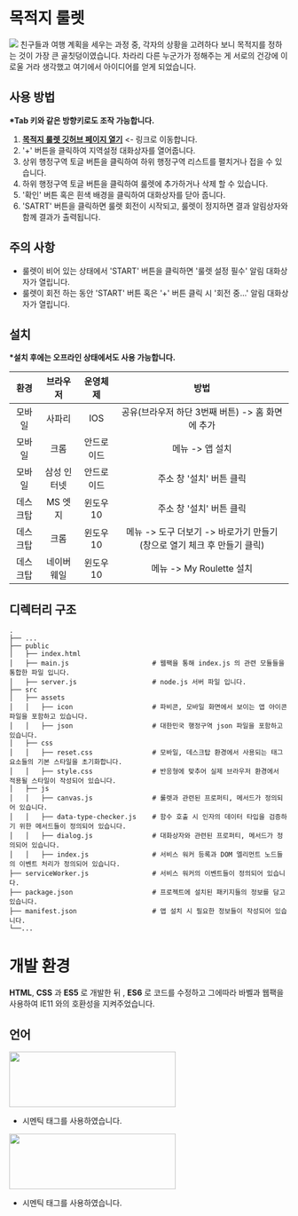 # 목적지 룰렛
<img src="https://user-images.githubusercontent.com/71337000/126460249-db7f2e9f-be64-4bb0-8208-ea9fe7137518.gif">
친구들과 여행 계획을 세우는 과정 중, 각자의 상황을 고려하다 보니 목적지를 정하는 것이 가장 큰 골칫덩이였습니다. 차라리 다른 누군가가 정해주는 게 서로의 건강에 이로울 거라 생각했고 여기에서 아이디어를 얻게 되었습니다.

## 사용 방법
__*Tab 키와 같은 방향키로도 조작 가능합니다.__

1. __[목적지 룰렛 깃허브 페이지 열기](https://ryujoonsik.github.io/Portfolio01/ "목적지 룰렛")__ <- 링크로 이동합니다.
2. '+' 버튼을 클릭하여 지역설정 대화상자를 열어줍니다.
3. 상위 행정구역 토글 버튼을 클릭하여 하위 행정구역 리스트를 펼치거나 접을 수 있습니다.
4. 하위 행정구역 토글 버튼을 클릭하여 룰렛에 추가하거나 삭제 할 수 있습니다.
5. '확인' 버튼 혹은 흰색 배경을 클릭하여 대화상자를 닫아 줍니다.
6. 'SATRT' 버튼을 클릭하면 룰렛 회전이 시작되고, 룰렛이 정지하면 결과 알림상자와 함께 결과가 출력됩니다.

## 주의 사항
+ 룰렛이 비어 있는 상태에서 'START' 버튼을 클릭하면 '룰렛 설정 필수' 알림 대화상자가 열립니다.
+ 룰렛이 회전 하는 동안 'START' 버튼 혹은 '+' 버튼 클릭 시 '회전 중...' 알림 대화상자가 열립니다.

## 설치
__*설치 후에는 오프라인 상태에서도 사용 가능합니다.__

환경|브라우저|운영체제|방법
:---:|:---:|:---:|:---:
모바일|사파리|IOS|공유(브라우저 하단 3번째 버튼) -> 홈 화면에 추가
모바일|크롬|안드로이드|메뉴 -> 앱 설치
모바일|삼성 인터넷|안드로이드|주소 창 '설치' 버튼 클릭
데스크탑|MS 엣지|윈도우 10|주소 창 '설치' 버튼 클릭
데스크탑|크롬|윈도우 10|메뉴 -> 도구 더보기 -> 바로가기 만들기 (창으로 열기 체크 후 만들기 클릭)
데스크탑|네이버 웨일|윈도우 10|메뉴 -> My Roulette 설치

## 디렉터리 구조  
```  
.  
├── ...   
├── public  
│   ├── index.html  
│   ├── main.js                     # 웹팩을 통해 index.js 의 관련 모듈들을 통합한 파일 입니다.  
│   ├── server.js                   # node.js 서버 파일 입니다.  
├── src            
│   ├── assets
│   │   ├── icon                    # 파비콘, 모바일 화면에서 보이는 앱 아이콘 파일을 포함하고 있습니다.
│   │   ├── json                    # 대한민국 행정구역 json 파일을 포함하고 있습니다.  
│   ├── css  
│   │   ├── reset.css               # 모바일, 데스크탑 환경에서 사용되는 태그 요소들의 기본 스타일을 초기화합니다.  
│   │   ├── style.css               # 반응형에 맞추어 실제 브라우저 환경에서 적용될 스타일이 작성되어 있습니다.
│   ├── js
│   │   ├── canvas.js               # 룰렛과 관련된 프로퍼티, 메서드가 정의되어 있습니다.
│   │   ├── data-type-checker.js    # 함수 호출 시 인자의 데이터 타입을 검증하기 위한 메서드들이 정의되어 있습니다. 
│   │   ├── dialog.js               # 대화상자와 관련된 프로퍼티, 메서드가 정의되어 있습니다.  
│   │   ├── index.js                # 서비스 워커 등록과 DOM 엘리먼트 노드들의 이벤트 처리가 정의되어 있습니다.  
├── serviceWorker.js                # 서비스 워커의 이벤트들이 정의되어 있습니다.
├── package.json                    # 프로젝트에 설치된 패키지들의 정보를 담고있습니다.  
├── manifest.json                   # 앱 설치 시 필요한 정보들이 작성되어 있습니다.
└──...
```  

# 개발 환경  
__HTML__, __CSS__ 과 __ES5__ 로 개발한 뒤 , __ES6__ 로 코드를 수정하고 그에따라 바벨과 웹팩을 사용하여 IE11 와의 호환성을 지켜주었습니다.
## 언어  
<img src="https://img.shields.io/badge/HTML5-E34F26?style=flat-square&logo=HTML5&logoColor=white" width="300" height="100"/>  

+ 시멘틱 태그를 사용하였습니다.

<img src="https://img.shields.io/badge/CSS-1572B6?style=flat-square&logo=CSS3&logoColor=white" width="300" height="100"/>  

+ 시멘틱 태그를 사용하였습니다.


